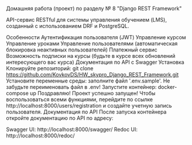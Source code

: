 Домашняя работа (проект) по разделу № 8 "Django REST Framework"


API-сервис RESTful для системы управления обучением (LMS), созданный с использованием DRF и PostgreSQL.

Особенности
Аутентификация пользователя (JWT)
Управление курсом
Управление уроками
Управление пользователями (автоматическая блокировка неактивных пользователей)
Платежный сервис
Возможность подписки на курсы (будьте в курсе всех обновлений интересующего вас курса)
Документация по API с Swagger
Установка
Клонируйте репозиторий:
git clone https://github.com/KovkovDS/HW_skypro_Django_REST_Framework.git
Установите переменные среды: заполните файл '.env.sample'. Не забудьте переименовать файл в .env!
Запустите контейнер:
docker-compose up
Поздравляю! Проект успешно запущен! Чтобы воспользоваться всеми функциями, перейдите по ссылке http://localhost:8000/users/registration и создайте учетную запись пользователя.
Документация по API
После запуска контейнера откройте документацию по API по адресу:

Swagger UI: http://localhost:8000/swagger/ Redoc UI: http://localhost:8000/redoc/